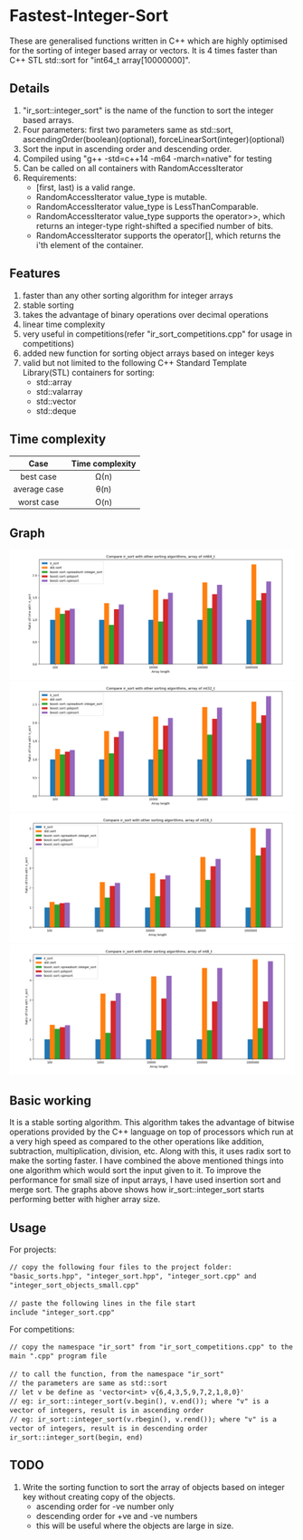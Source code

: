 # Fastest-Integer-Sort
These are generalised functions written in C++ which are highly optimised for the sorting of integer based array or vectors. It is 4 times faster than C++ STL std::sort for "int64_t array[10000000]".


Details
----------------------------------
1. "ir_sort::integer_sort" is the name of the function to sort the integer based arrays.
2. Four parameters: first two parameters same as std::sort, ascendingOrder(boolean)(optional), forceLinearSort(integer)(optional)
3. Sort the input in ascending order and descending order.
4. Compiled using "g++ -std=c++14 -m64 -march=native" for testing
5. Can be called on all containers with RandomAccessIterator
6. Requirements:
    * [first, last) is a valid range.
    * RandomAccessIterator value_type is mutable.
    * RandomAccessIterator value_type is LessThanComparable.
    * RandomAccessIterator value_type supports the operator>>, which returns an integer-type right-shifted a specified number of bits.
    * RandomAccessIterator supports the operator[], which returns the i'th element of the container.


Features
----------------------------------
1. faster than any other sorting algorithm for integer arrays
2. stable sorting
3. takes the advantage of binary operations over decimal operations
4. linear time complexity
5. very useful in competitions(refer "ir_sort_competitions.cpp" for usage in competitions)
6. added new function for sorting object arrays based on integer keys
7. valid but not limited to the following C++ Standard Template Library(STL) containers for sorting:
    * std::array
    * std::valarray
    * std::vector
    * std::deque


Time complexity
----------------------------------
| Case         | Time complexity |
|:------------:|:---------------:|
| best case    | Ω(n)            |
| average case | θ(n)            |
| worst case   | O(n)            |


Graph
----------------------------------
![Speed Comparison, int64_t](https://raw.githubusercontent.com/fenilgmehta/Fastest-Integer-Sort/master/graphs_and_analysis/all_comparisons/rawData_int64_t/Figure_1_int64_t.png)
![Speed Comparison, int32_t](https://raw.githubusercontent.com/fenilgmehta/Fastest-Integer-Sort/master/graphs_and_analysis/all_comparisons/rawData_int32_t/Figure_1_int32_t.png)
![Speed Comparison, int16_t](https://raw.githubusercontent.com/fenilgmehta/Fastest-Integer-Sort/master/graphs_and_analysis/all_comparisons/rawData_int16_t/Figure_1_int16_t.png)
![Speed Comparison, int8_t](https://raw.githubusercontent.com/fenilgmehta/Fastest-Integer-Sort/master/graphs_and_analysis/all_comparisons/rawData_int8_t/Figure_1_int8_t.png)


Basic working
----------------------------------
It is a stable sorting algorithm.
This algorithm takes the advantage of bitwise operations provided by the C++ language on top of processors which run at a very high speed as compared to the other operations like addition, subtraction, multiplication, division, etc. Along with this, it uses radix sort to make the sorting faster.
I have combined the above mentioned things into one algorithm which would sort the input given to it. To improve the performance for small size of input arrays, I have used insertion sort and merge sort.
The graphs above shows how ir_sort::integer_sort starts performing better with higher array size.


Usage
----------------------------------
For projects:
```
// copy the following four files to the project folder: "basic_sorts.hpp", "integer_sort.hpp", "integer_sort.cpp" and "integer_sort_objects_small.cpp"

// paste the following lines in the file start
include "integer_sort.cpp"
```

For competitions:
```
// copy the namespace "ir_sort" from "ir_sort_competitions.cpp" to the main ".cpp" program file

// to call the function, from the namespace "ir_sort"
// the parameters are same as std::sort
// let v be define as 'vector<int> v{6,4,3,5,9,7,2,1,8,0}'
// eg: ir_sort::integer_sort(v.begin(), v.end()); where "v" is a vector of integers, result is in ascending order
// eg: ir_sort::integer_sort(v.rbegin(), v.rend()); where "v" is a vector of integers, result is in descending order
ir_sort::integer_sort(begin, end)
```


TODO
----------------------------------
1. Write the sorting function to sort the array of objects based on integer key without creating copy of the objects.
    * ascending order for -ve number only
    * descending order for +ve and -ve numbers
    * this will be useful where the objects are large in size.
